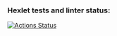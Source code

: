 ### Hexlet tests and linter status:
[![Actions Status](https://github.com/Viktor813/frontend-project-44/actions/workflows/hexlet-check.yml/badge.svg)](https://github.com/Viktor813/frontend-project-44/actions)